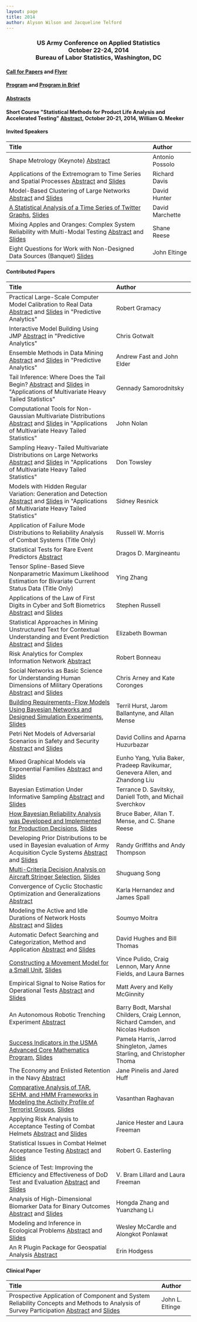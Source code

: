 ```yaml
---
layout: page
title: 2014
author: Alyson Wilson and Jacqueline Telford
---
```

<div align="center"><h3>US Army Conference on Applied Statistics<br>
October 22-24, 2014<br>
Bureau of Labor Statistics, Washington, DC</h3></div>

#### [Call for Papers](https://alysongwilson.github.io/ACAS/CASD2014files/call_for_papers_14.pdf) and [Flyer](https://alysongwilson.github.io/ACAS/CASD2014files/casdflyer.pdf)

#### [Program](https://alysongwilson.github.io/ACAS/CASD2014files/CASD1Program.pdf) and [Program in Brief](https://alysongwilson.github.io/ACAS/CASD2014files/Agenda2014.pdf)

#### [Abstracts](https://alysongwilson.github.io/ACAS/CASD2014files/Abstracts2014.pdf)

#### Short Course "Statistical Methods for Product Life Analysis and Accelerated Testing" [Abstract](https://alysongwilson.github.io/ACAS/CASD2014files/CASD1TutorialAbstract.pdf), October 20-21, 2014, William Q. Meeker


#### Invited Speakers

| Title | Author |
| :--- | :--- |
| Shape Metrology (Keynote) [Abstract](https://alysongwilson.github.io/ACAS/CASD2014files/CASD1Abstracts.pdf#page=1) | Antonio Possolo |
| Applications of the Extremogram to Time Series and Spatial Processes [Abstract](https://alysongwilson.github.io/ACAS/CASD2014files/CASD1Abstracts.pdf#page=2) and [Slides](https://alysongwilson.github.io/ACAS/CASD2014files/Slides/DavisSlides.pdf) | Richard Davis |
| Model-Based Clustering of Large Networks [Abstract](https://alysongwilson.github.io/ACAS/CASD2014files/CASD1Abstracts.pdf#page=3) and [Slides](https://alysongwilson.github.io/ACAS/CASD2014files/Slides/HunterSlides.pdf) | David Hunter |
| [A Statistical Analysis of a Time Series of Twitter Graphs](https://alysongwilson.github.io/ACAS/CASD2014files/Papers/MarchettePaper.pdf), [Slides](https://alysongwilson.github.io/ACAS/CASD2014files/Slides/MarchetteSlides.pdf) | David Marchette |
| Mixing Apples and Oranges: Complex System Reliability with Multi-Modal Testing [Abstract](https://alysongwilson.github.io/ACAS/CASD2014files/CASD1Abstracts.pdf#page=5) and [Slides](https://alysongwilson.github.io/ACAS/CASD2014files/Slides/ReeseSlides.pdf) | Shane Reese |
| Eight Questions for Work with Non-Designed Data Sources (Banquet) [Slides](https://alysongwilson.github.io/ACAS/CASD2014files/Slides/EltingeBanquetSlides.pdf) | John Eltinge |


#### Contributed Papers

| Title | Author |
| :--- | :--- |
| Practical Large-Scale Computer Model Calibration to Real Data [Abstract](https://alysongwilson.github.io/ACAS/CASD2014files/CASD1Abstracts.pdf#page=6) and [Slides](https://alysongwilson.github.io/ACAS/CASD2014files/Slides/GramacySlides.pdf) in "Predictive Analytics" | Robert Gramacy |
| Interactive Model Building Using JMP [Abstract](https://alysongwilson.github.io/ACAS/CASD2014files/CASD1Abstracts.pdf#page=7) in "Predictive Analytics" | Chris Gotwalt |
| Ensemble Methods in Data Mining [Abstract](https://alysongwilson.github.io/ACAS/CASD2014files/CASD1Abstracts.pdf#page=8) and [Slides](https://alysongwilson.github.io/ACAS/CASD2014files/Slides/FastSlides.pdf) in "Predictive Analytics" | Andrew Fast and John Elder |
| Tail Inference: Where Does the Tail Begin? [Abstract](https://alysongwilson.github.io/ACAS/CASD2014files/CASD1Abstracts.pdf#page=9) and [Slides](https://alysongwilson.github.io/ACAS/CASD2014files/Slides/NguyenSlides.pdf) in "Applications of Multivariate Heavy Tailed Statistics" | Gennady Samorodnitsky |
| Computational Tools for Non-Gaussian Multivariate Distributions [Abstract](https://alysongwilson.github.io/ACAS/CASD2014files/CASD1Abstracts.pdf#page=10) and [Slides](https://alysongwilson.github.io/ACAS/CASD2014files/Slides/NolanSlides.pdf) in "Applications of Multivariate Heavy Tailed Statistics" | John Nolan |
| Sampling Heavy-Tailed Multivariate Distributions on Large Networks [Abstract](https://alysongwilson.github.io/ACAS/CASD2014files/CASD1Abstracts.pdf#page=11) and [Slides](https://alysongwilson.github.io/ACAS/CASD2014files/Slides/TowsleySlides.pdf) in "Applications of Multivariate Heavy Tailed Statistics" | Don Towsley |
| Models with Hidden Regular Variation: Generation and Detection [Abstract](https://alysongwilson.github.io/ACAS/CASD2014files/CASD1Abstracts.pdf#page=12) and [Slides](https://alysongwilson.github.io/ACAS/CASD2014files/Slides/ResnickSlides.pdf) in "Applications of Multivariate Heavy Tailed Statistics" | Sidney Resnick |
| Application of Failure Mode Distributions to Reliability Analysis of Combat Systems (Title Only) | Russell W. Morris |
| Statistical Tests for Rare Event Predictors [Abstract](https://alysongwilson.github.io/ACAS/CASD2014files/CASD1Abstracts.pdf#page=13) | Dragos D. Margineantu |
| Tensor Spline-Based Sieve Nonparametric Maximum Likelihood Estimation for Bivariate Current Status Data (Title Only) | Ying Zhang |
| Applications of the Law of First Digits in Cyber and Soft Biometrics [Abstract](https://alysongwilson.github.io/ACAS/CASD2014files/CASD1Abstracts.pdf#page=14) and [Slides](https://alysongwilson.github.io/ACAS/CASD2014files/Slides/RussellSlides.pdf) | Stephen Russell |
| Statistical Approaches in Mining Unstructured Text for Contextual Understanding and Event Prediction [Abstract](https://alysongwilson.github.io/ACAS/CASD2014files/CASD1Abstracts.pdf#page=15) and [Slides](https://alysongwilson.github.io/ACAS/CASD2014files/Slides/BowmanSlides.pdf) | Elizabeth Bowman |
| Risk Analytics for Complex Information Network [Abstract](https://alysongwilson.github.io/ACAS/CASD2014files/CASD1Abstracts.pdf#page=16) | Robert Bonneau |
| Social Networks as Basic Science for Understanding Human Dimensions of Military Operations [Abstract](https://alysongwilson.github.io/ACAS/CASD2014files/CASD1Abstracts.pdf#page=17) and [Slides](https://alysongwilson.github.io/ACAS/CASD2014files/Slides/ArneySlides.pdf) | Chris Arney and Kate Coronges |
| [Building Requirements-Flow Models Using Bayesian Networks and Designed Simulation Experiments](https://alysongwilson.github.io/ACAS/CASD2014files/Papers/HurstPaper.pdf), [Slides](https://alysongwilson.github.io/ACAS/CASD2014files/Slides/HurstSlides.pdf) | Terril Hurst, Jarom Ballantyne, and Allan Mense |
| Petri Net Models of Adversarial Scenarios in Safety and Security [Abstract](https://alysongwilson.github.io/ACAS/CASD2014files/CASD1Abstracts.pdf#page=20) and [Slides](https://alysongwilson.github.io/ACAS/CASD2014files/Slides/CollinsSlides.pdf) | David Collins and Aparna Huzurbazar |
| Mixed Graphical Models via Exponential Families [Abstract](https://alysongwilson.github.io/ACAS/CASD2014files/CASD1Abstracts.pdf#page=21) and [Slides](https://alysongwilson.github.io/ACAS/CASD2014files/Slides/RavikumarSlides.pdf) | Eunho Yang, Yulia Baker, Pradeep Ravikumar, Genevera Allen, and Zhandong Liu |
| Bayesian Estimation Under Informative Sampling [Abstract](https://alysongwilson.github.io/ACAS/CASD2014files/CASD1Abstracts.pdf#page=22) and [Slides](https://alysongwilson.github.io/ACAS/CASD2014files/Slides/SavitskySlides.pdf) | Terrance D. Savitsky, Daniell Toth, and Michail Sverchkov |
| [How Bayesian Reliability Analysis was Developed and Implemented for Production Decisions](https://alysongwilson.github.io/ACAS/CASD2014files/Papers/BaberPaper.pdf), [Slides](https://alysongwilson.github.io/ACAS/CASD2014files/Slides/BaberSlides.pdf) | Bruce Baber, Allan T. Mense, and C. Shane Reese |
| Developing Prior Distributions to be used in Bayesian evaluation of Army Acquisition Cycle Systems [Abstract](https://alysongwilson.github.io/ACAS/CASD2014files/CASD1Abstracts.pdf#page=24) and [Slides](https://alysongwilson.github.io/ACAS/CASD2014files/Slides/GriffithsSlides.pdf) | Randy Griffiths and Andy Thompson |
| [Multi-Criteria Decision Analysis on Aircraft Stringer Selection](https://alysongwilson.github.io/ACAS/CASD2014files/Papers/SongPaper.pdf), [Slides](https://alysongwilson.github.io/ACAS/CASD2014files/Slides/SongSlides.pdf) | Shuguang Song |
| Convergence of Cyclic Stochastic Optimization and Generalizations [Abstract](https://alysongwilson.github.io/ACAS/CASD2014files/CASD1Abstracts.pdf#page=26) | Karla Hernandez and James Spall |
| Modeling the Active and Idle Durations of Network Hosts [Abstract](https://alysongwilson.github.io/ACAS/CASD2014files/CASD1Abstracts.pdf#page=27) and [Slides](https://alysongwilson.github.io/ACAS/CASD2014files/Slides/MoitraSlides.pdf) | Soumyo Moitra |
| Automatic Defect Searching and Categorization, Method and Application [Abstract](https://alysongwilson.github.io/ACAS/CASD2014files/CASD1Abstracts.pdf#page=28) and [Slides](https://alysongwilson.github.io/ACAS/CASD2014files/Slides/HughesSlides.pdf) | David Hughes and Bill Thomas |
| [Constructing a Movement Model for a Small Unit](https://alysongwilson.github.io/ACAS/CASD2014files/Papers/PullidoPaper.pdf), [Slides](https://alysongwilson.github.io/ACAS/CASD2014files/Slides/PulidoSlides.pdf) | Vince Pulido, Craig Lennon, Mary Anne Fields, and Laura Barnes |
| Empirical Signal to Noise Ratios for Operational Tests [Abstract](https://alysongwilson.github.io/ACAS/CASD2014files/CASD1Abstracts.pdf#page=30) and [Slides](https://alysongwilson.github.io/ACAS/CASD2014files/Slides/AverySlides.pdf) | Matt Avery and Kelly McGinnity |
| An Autonomous Robotic Trenching Experiment [Abstract](https://alysongwilson.github.io/ACAS/CASD2014files/CASD1Abstracts.pdf#page=31) | Barry Bodt, Marshal Childers, Craig Lennon, Richard Camden, and Nicolas Hudson |
| [Success Indicators in the USMA Advanced Core Mathematics Program](https://alysongwilson.github.io/ACAS/CASD2014files/Papers/HarrisPaper.pdf), [Slides](https://alysongwilson.github.io/ACAS/CASD2014files/Slides/HarrisSlides.pdf) | Pamela Harris, Jarrod Shingleton, James Starling, and Christopher Thoma |
| The Economy and Enlisted Retention in the Navy [Abstract](https://alysongwilson.github.io/ACAS/CASD2014files/CASD1Abstracts.pdf#page=33) | Jane Pinelis and Jared Huff |
| [Comparative Analysis of TAR, SEHM, and HMM Frameworks in Modeling the Activity Profile of Terrorist Groups](https://alysongwilson.github.io/ACAS/CASD2014files/Papers/RaghavanPaper.pdf), [Slides](https://alysongwilson.github.io/ACAS/CASD2014files/Slides/RaghavanSlides.pdf) | Vasanthan Raghavan |
| Applying Risk Analysis to Acceptance Testing of Combat Helmets [Abstract](https://alysongwilson.github.io/ACAS/CASD2014files/CASD1Abstracts.pdf#page=35) and [Slides](https://alysongwilson.github.io/ACAS/CASD2014files/Slides/HesterSlides.pdf) | Janice Hester and Laura Freeman |
| Statistical Issues in Combat Helmet Acceptance Testing [Abstract](https://alysongwilson.github.io/ACAS/CASD2014files/CASD1Abstracts.pdf#page=36) and [Slides](https://alysongwilson.github.io/ACAS/CASD2014files/Slides/EasterlingSlides.pdf) | Robert G. Easterling |
| Science of Test: Improving the Efficiency and Effectiveness of DoD Test and Evaluation [Abstract](https://alysongwilson.github.io/ACAS/CASD2014files/CASD1Abstracts.pdf#page=37) and [Slides](https://alysongwilson.github.io/ACAS/CASD2014files/Slides/LillardSlides.pdf) | V. Bram Lillard and Laura Freeman |
| Analysis of High-Dimensional Biomarker Data for Binary Outcomes [Abstract](https://alysongwilson.github.io/ACAS/CASD2014files/CASD1Abstracts.pdf#page=38) and [Slides](https://alysongwilson.github.io/ACAS/CASD2014files/Slides/ZhangSlides.pdf) | Hongda Zhang and Yuanzhang Li |
| Modeling and Inference in Ecological Problems [Abstract](https://alysongwilson.github.io/ACAS/CASD2014files/CASD1Abstracts.pdf#page=39) and [Slides](https://alysongwilson.github.io/ACAS/CASD2014files/Slides/McCardleSlides.pdf) | Wesley McCardle and Alongkot Ponlawat |
| An R Plugin Package for Geospatial Analysis [Abstract](https://alysongwilson.github.io/ACAS/CASD2014files/CASD1Abstracts.pdf#page=40) | Erin Hodgess |


#### Clinical Paper

| Title | Author |
| :--- | :--- |
| Prospective Application of Component and System Reliability Concepts and Methods to Analysis of Survey Participation [Abstract](https://alysongwilson.github.io/ACAS/CASD2014files/CASD1Abstracts.pdf#page=18) and [Slides](https://alysongwilson.github.io/ACAS/CASD2014files/Slides/EltingeSlides.pdf) | John L. Eltinge |
